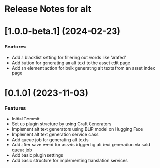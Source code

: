 # Release Notes for alt

# [1.0.0-beta.1] (2024-02-23)

### Features

* Add a blacklist setting for filtering out words like 'arafed'
* Add button for generating an alt text to the asset edit page
* Add an element action for bulk generating alt texts from an asset index page

# [0.1.0] (2023-11-03)

### Features

* Initial Commit
* Set up plugin structure by using Craft Generators
* Implement alt text generators using BLIP model on Hugging Face
* Implement alt text generation service class
* Add queue job for generating alt texts
* Add after save event for assets triggering alt text generation via said queue job
* Add basic plugin settings
* Add basic structure for implementing translation services
